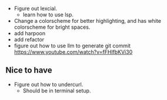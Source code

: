 - Figure out lexcial.
  - learn how to use lsp.
- Change a colorscheme for better highlighting, and has white colorscheme for bright spaces.
- add harpoon
- add refactor
- figure out how to use llm to generate git commit
  https://www.youtube.com/watch?v=fFHlfbKVi30

## Nice to have
- Figure out how to undercurl.
  - Should be in terminal setup.
